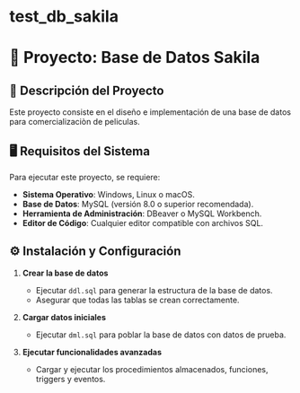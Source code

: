 # test_db_sakila
# 📌 Proyecto: Base de Datos Sakila

## 📖 Descripción del Proyecto

Este proyecto consiste en el diseño e implementación de una base de datos para comercializaciòn de peliculas.

## 🖥️ Requisitos del Sistema

Para ejecutar este proyecto, se requiere:

- **Sistema Operativo**: Windows, Linux o macOS.
- **Base de Datos**: MySQL (versión 8.0 o superior recomendada).
- **Herramienta de Administración**: DBeaver o MySQL Workbench.
- **Editor de Código**: Cualquier editor compatible con archivos SQL.

## ⚙️ Instalación y Configuración

1. **Crear la base de datos**

   - Ejecutar `ddl.sql` para generar la estructura de la base de datos.
   - Asegurar que todas las tablas se crean correctamente.

2. **Cargar datos iniciales**

   - Ejecutar `dml.sql` para poblar la base de datos con datos de prueba.

3. **Ejecutar funcionalidades avanzadas**

   - Cargar y ejecutar los procedimientos almacenados, funciones, triggers y eventos.
  
  
